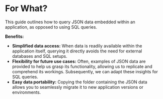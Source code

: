 # For What?

This guide outlines how to query JSON data embedded within an application, as opposed to using SQL queries.

**Benefits:**

- **Simplified data access:** When data is readily available within the application itself, querying it directly avoids the need for external databases and SQL setups.
- **Flexibility for future use cases:** Often, examples of JSON data are provided to help us grasp its functionality, allowing us to replicate and comprehend its workings. Subsequently, we can adapt these insights for SQL queries.
- **Easy data portability:** Copying the folder containing the JSON data allows you to seamlessly migrate it to new application versions or environments.
